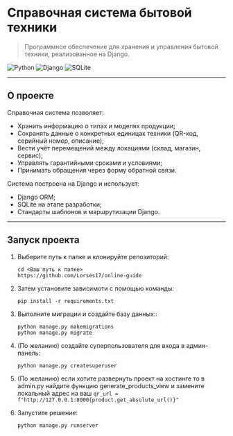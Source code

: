 # Справочная система бытовой техники

> Программное обеспечение для  хранения и управления бытовой техники, реализованное на Django.

![Python](https://img.shields.io/badge/Python-3.12-blue)
![Django](https://img.shields.io/badge/Django-4.2-green)
![SQLite](https://img.shields.io/badge/SQLite-default-lightgrey)

---

## О проекте

 Справочная система позволяет:
- Хранить информацию о типах и моделях продукции;
- Сохранять данные о конкретных единицах техники (QR-код, серийный номер, описание);
- Вести учёт перемещений между локациями (склад, магазин, сервис);
- Управлять гарантийными сроками и условиями;
- Принимать обращения через форму обратной связи.

Система построена на Django и использует:
- Django ORM;
- SQLite на этапе разработки;
- Стандарты шаблонов и маршрутизации Django.

---

## Запуск проекта

1. Выберите путь к папке и клонируйте репозиторий:
    ```
   cd <Ваш путь к папке>
   https://github.com/Lorses17/online-guide
    ```
2. Затем установите зависимоти с помощью команды:
    ```
    pip install -r requirements.txt
    ```

3. Выполните миграции и создайте базу данных::
    ```
   python manage.py makemigrations
   python manage.py migrate
    ```
4. (По желанию) создайте суперпользователя для входа в админ-панель:
    ```
    python manage.py createsuperuser
    ```

5. (По желанию) если хотите развернуть проект на хостинге то в admin.py найдите функцию generate_products_view и замените локальный адрес на ваш  `qr_url = f"http://127.0.0.1:8000{product.get_absolute_url()}"` 


6. Запустите решение:
    ```
    python manage.py runserver
    ``` 

